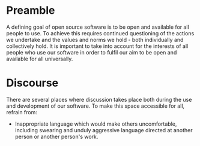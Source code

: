 # Preamble
A defining goal of open source software is to be open and available for all people to use. To achieve this requires continued questioning of the actions we undertake and the values and norms we hold - both individually and collectively hold. It is important to take into account for the interests of all people who use our software in order to fulfil our aim to be open and available for all universally. 

# Discourse
There are several places where discussion takes place both during the use and development of our software. To make this space accessible for all, refrain from:
* Inappropriate language which would make others uncomfortable, including swearing and unduly aggressive language directed at another person or another person's work. 
